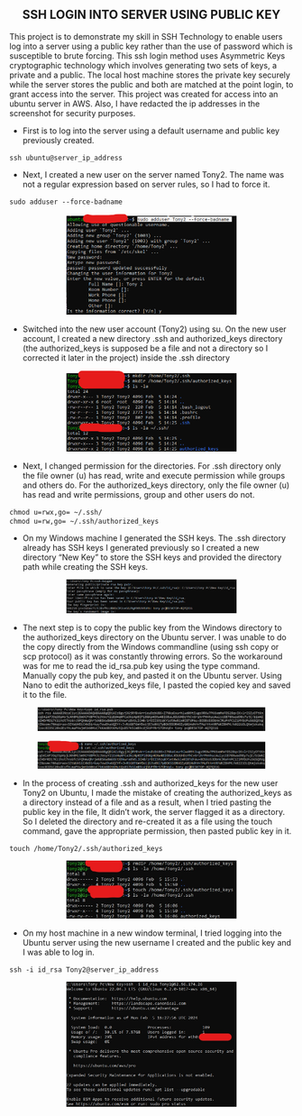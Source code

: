 <h2 align="center"> SSH LOGIN INTO SERVER USING PUBLIC KEY</h2>

This project is to demonstrate my skill in SSH Technology to enable users log into a server using a public key rather than the use of password which is susceptible to brute forcing. This ssh login method uses Asymmetric Keys cryptographic technology which involves generating two sets of keys, a private and a public. The local host machine stores the private key securely while the server stores the public and both are matched at the point login, to grant access into the server. This project was created for access into an ubuntu server in AWS. Also, I have redacted the ip addresses in the screenshot for security purposes. 

- First is to log into the server using a default username and public key previously created.

```commandline
ssh ubuntu@server_ip_address
```
- Next, I created a new user on the server named Tony2. The name was not a regular expression based on server rules, so I had to force it.

```commandline
sudo adduser --force-badname
```
<p align="center">
<img src="https://github.com/Topzdomain/SSH-into-a-server-using-public-key/blob/main/screenshots/user-creation-on-ubuntu.png" height="50%" width="60%"/>
</p>

- Switched into the new user account (Tony2) using su. On the new user account, I created a new directory .ssh and authorized_keys directory (the authorized_keys is supposed be a file and not a directory so I corrected it later in the project) inside the .ssh directory

<p align="center">
<img src="https://github.com/Topzdomain/SSH-into-a-server-using-public-key/blob/main/screenshots/.ssh-and-authorized-keys-directory.png" height="50%" width="60%"/>
</p>

- Next, I changed permission for the directories. For .ssh directory only the file owner (u) has read, write and execute permission while groups and others do. For the authorized_keys directory, only the file owner (u) has read and write permissions, group and other users do not.
```commandline
chmod u=rwx,go= ~/.ssh/
chmod u=rw,go= ~/.ssh/authorized_keys
```
- On my Windows machine I generated the SSH keys. The .ssh directory already has SSH keys I generated previously so I created a new directory “New Key” to store the SSH keys and provided the directory path while creating the SSH keys.

<p align="center">
<img src="https://github.com/Topzdomain/SSH-into-a-server-using-public-key/blob/main/screenshots/ssh-key-generation.png" height="50%" width="60%"/>
</p>

- The next step is to copy the public key from the Windows directory to the authorized_keys directory on the Ubuntu server. I was unable to do the copy directly from the Windows commandline (using ssh copy or scp protocol) as it was constantly throwing errors. So the workaround was for me to read the id_rsa.pub key using the type command. Manually copy the pub key, and pasted it on the Ubuntu server. Using Nano to edit the authorized_keys file, I pasted the copied key and saved it to the file.

<p align="center">
<img src="https://github.com/Topzdomain/SSH-into-a-server-using-public-key/blob/main/screenshots/rsa-pub-key.png" height="70%" width="80%"/>
</p>

<p align="center">
<img src="https://github.com/Topzdomain/SSH-into-a-server-using-public-key/blob/main/screenshots/public-key-copied-to-authorized-keys-file.png" height="70%" width="80%"/>
</p>

- In the process of creating .ssh and authorized_keys for the new user Tony2 on Ubuntu, I made the mistake of creating the authorized_keys as a directory instead of a file and as a result, when I tried pasting the public key in the file, It didn’t work, the server flagged it as a directory. So I deleted the directory and re-created it as a file using the touch command, gave the appropriate permission, then pasted public key in it.

```commandline
touch /home/Tony2/.ssh/authorized_keys
```
<p align="center">
<img src="https://github.com/Topzdomain/SSH-into-a-server-using-public-key/blob/main/screenshots/re-creating-authorized-keys-file.png" height="50%" width="60%"/>
</p>

- On my host machine in a new window terminal, I tried logging into the Ubuntu server using the new username I created and the public key and I was able to log in.

```commandline
ssh -i id_rsa Tony2@server_ip_address
```
<p align="center">
<img src="https://github.com/Topzdomain/SSH-into-a-server-using-public-key/blob/main/screenshots/access-gained-into-ubuntu-using-ssh-and-public-key.png" height="50%" width="60%"/>
</p>


